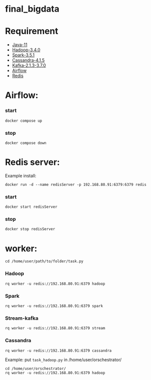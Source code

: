 # final_bigdata

# Requirement
- [Java-11](https://www.oracle.com/java/technologies/downloads/#java11)
- [Hadoop-3.4.0](https://hadoop.apache.org/docs/stable/hadoop-project-dist/hadoop-common/SingleCluster.html)
- [Spark-3.5.1](https://spark.apache.org/downloads.html)
- [Cassandra-4.1.5](https://cassandra.apache.org/doc/stable/cassandra/getting_started/installing.html)
- [Kafka-2.1.3-3.7.0](https://kafka.apache.org/quickstart)
- [Airflow](https://airflow.apache.org/docs/apache-airflow/stable/howto/docker-compose/index.html)
- [Redis](https://redis.io/docs/latest/operate/oss_and_stack/install/install-stack/docker/)
#  Airflow:
### start
```
docker compose up
```
### stop
```
docker compose down
```
# Redis server:
Example install:
```
docker run -d --name redisServer -p 192.168.80.91:6379:6379 redis
```
### start
```
docker start redisServer
```
### stop
```
docker stop redisServer
```
# worker:
```
cd /home/user/path/to/folder/task.py
```
### Hadoop
```
rq worker -u redis://192.168.80.91:6379 hadoop
```
### Spark 
```
rq worker -u redis://192.168.80.91:6379 spark
```
### Stream-kafka
```
rq worker -u redis://192.168.80.91:6379 stream
```
### Cassandra
```
rq worker -u redis://192.168.80.91:6379 cassandra
```
Example: put ``task_hadoop.py`` in /home/user/orschestrator/
````
cd /home/user/orschestrator/
rq worker -u redis://192.168.80.91:6379 hadoop
````